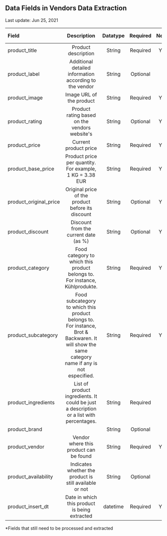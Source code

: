 ## Data Fields in Vendors Data Extraction

Last update: Jun 25, 2021

| Field                         | Description    |  Datatype |  Required              | Netto         | Kaufland     | Third Vendor* |
| :-------------                | :----------:   | :----------: | :----------:           | :-----------:  | :-----------: |  :-----------: |
| product_title                 | Product description | String | Required      | Yes             |     Yes        |
| product_label                 | Additional detailed information according to the vendor | String  | Optional           |              |     Yes        |
| product_image                 | Image URL of the product | String  | Required           | Yes             |     Yes        |
| product_rating                | Product rating based on the vendors website's | String | Optional            | Yes             |           |
| product_price                 | Current product price | String | Required             | Yes             |     Yes        |
| product_base_price            | Product price per quantity. For example, 1 KG = 3.38 EUR  | String  | Required        | Yes             |     Yes        |
| product_original_price        | Original price of the product before its discount | String  | Optional           | Yes             |     Yes        |
| product_discount              | Discount from the current date (as %) | String  | Optional          | Yes             |     Yes        |
| product_category              | Food category to which this product belongs to. For instance, Kühlprodukte.  | String | Required       | Yes             |     Yes        |
| product_subcategory           | Food subcategory to which this product belongs to. For instance, Brot & Backwaren. It will show the same category name if any is not especified. | String   | Required         | Yes             |     Yes       |
| product_ingredients           | List of product ingredients. It could be just a description or a list with percentages. | String  | Required  |    |   Yes*          |
| product_brand                 |  | String | Optional            |              |     Yes*        |
| product_vendor                | Vendor where this product can be found  | String | Required          | Yes             |     Yes        |
| product_availability          | Indicates whether the product is still available or not   | String   | Optional       |              |     Yes       |
| product_insert_dt             | Date in which this product is being extracted   | datetime | Required         | Yes             |     Yes       |

*Fields that still need to be processed and extracted